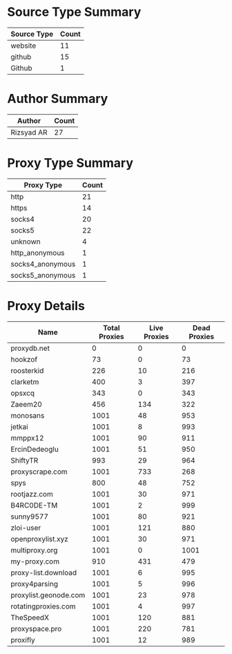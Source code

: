 # Source Type Summary

| Source Type | Count |
|-------------|-------|
| website | 11 |
| github | 15 |
| Github | 1 |


# Author Summary

| Author | Count |
|--------|-------|
| Rizsyad AR | 27 |


# Proxy Type Summary

| Proxy Type | Count |
|------------|-------|
| http | 21 |
| https | 14 |
| socks4 | 20 |
| socks5 | 22 |
| unknown | 4 |
| http_anonymous | 1 |
| socks4_anonymous | 1 |
| socks5_anonymous | 1 |


# Proxy Details

| Name | Total Proxies | Live Proxies | Dead Proxies |
|------|---------------|--------------|---------------|
| proxydb.net | 0 | 0 | 0 |
| hookzof | 73 | 0 | 73 |
| roosterkid | 226 | 10 | 216 |
| clarketm | 400 | 3 | 397 |
| opsxcq | 343 | 0 | 343 |
| Zaeem20 | 456 | 134 | 322 |
| monosans | 1001 | 48 | 953 |
| jetkai | 1001 | 8 | 993 |
| mmppx12 | 1001 | 90 | 911 |
| ErcinDedeoglu | 1001 | 51 | 950 |
| ShiftyTR | 993 | 29 | 964 |
| proxyscrape.com | 1001 | 733 | 268 |
| spys | 800 | 48 | 752 |
| rootjazz.com | 1001 | 30 | 971 |
| B4RC0DE-TM | 1001 | 2 | 999 |
| sunny9577 | 1001 | 80 | 921 |
| zloi-user | 1001 | 121 | 880 |
| openproxylist.xyz | 1001 | 30 | 971 |
| multiproxy.org | 1001 | 0 | 1001 |
| my-proxy.com | 910 | 431 | 479 |
| proxy-list.download | 1001 | 6 | 995 |
| proxy4parsing | 1001 | 5 | 996 |
| proxylist.geonode.com | 1001 | 23 | 978 |
| rotatingproxies.com | 1001 | 4 | 997 |
| TheSpeedX | 1001 | 120 | 881 |
| proxyspace.pro | 1001 | 220 | 781 |
| proxifly | 1001 | 12 | 989 |
